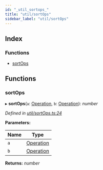 ```yaml
---
id: "_util_sortops_"
title: "util/sortOps"
sidebar_label: "util/sortOps"
---
```


## Index

### Functions

* [sortOps](_util_sortops_.md#sortops)

## Functions

###  sortOps

▸ **sortOps**(`a`: [Operation](../interfaces/_diff_operation_.operation.md), `b`: [Operation](../interfaces/_diff_operation_.operation.md)): *number*

*Defined in [util/sortOps.ts:24](https://github.com/aerogear/graphback/blob/bc616b51/packages/graphql-migrations/src/util/sortOps.ts#L24)*

**Parameters:**

Name | Type |
------ | ------ |
`a` | [Operation](../interfaces/_diff_operation_.operation.md) |
`b` | [Operation](../interfaces/_diff_operation_.operation.md) |

**Returns:** *number*

